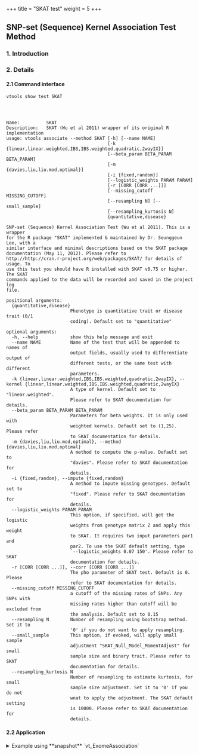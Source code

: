 
+++
title = "SKAT test"
weight = 5
+++


## SNP-set (Sequence) Kernel Association Test Method 


### 1. Introduction

### 2. Details

#### 2.1 Command interface

    vtools show test SKAT
    



    Name:          SKAT
    Description:   SKAT (Wu et al 2011) wrapper of its original R implementation
    usage: vtools associate --method SKAT [-h] [--name NAME]
                                          [-k {linear,linear.weighted,IBS,IBS.weighted,quadratic,2wayIX}]
                                          [--beta_param BETA_PARAM BETA_PARAM]
                                          [-m {davies,liu,liu.mod,optimal}]
                                          [-i {fixed,random}]
                                          [--logistic_weights PARAM PARAM]
                                          [-r [CORR [CORR ...]]]
                                          [--missing_cutoff MISSING_CUTOFF]
                                          [--resampling N] [--small_sample]
                                          [--resampling_kurtosis N]
                                          {quantitative,disease}
    
    SNP-set (Sequence) Kernel Association Test (Wu et al 2011). This is a wrapper
    for the R package "SKAT" implemented & maintained by Dr. Seunggeun Lee, with a
    similar interface and minimal descriptions based on the SKAT package
    documentation (May 11, 2012). Please refer to
    http://http://cran.r-project.org/web/packages/SKAT/ for details of usage. To
    use this test you should have R installed with SKAT v0.75 or higher. The SKAT
    commands applied to the data will be recorded and saved in the project log
    file.
    
    positional arguments:
      {quantitative,disease}
                            Phenotype is quantitative trait or disease trait (0/1
                            coding). Default set to "quantitative"
    
    optional arguments:
      -h, --help            show this help message and exit
      --name NAME           Name of the test that will be appended to names of
                            output fields, usually used to differentiate output of
                            different tests, or the same test with different
                            parameters.
      -k {linear,linear.weighted,IBS,IBS.weighted,quadratic,2wayIX}, --kernel {linear,linear.weighted,IBS,IBS.weighted,quadratic,2wayIX}
                            A type of kernel. Default set to "linear.weighted".
                            Please refer to SKAT documentation for details.
      --beta_param BETA_PARAM BETA_PARAM
                            Parameters for beta weights. It is only used with
                            weighted kernels. Default set to (1,25). Please refer
                            to SKAT documentation for details.
      -m {davies,liu,liu.mod,optimal}, --method {davies,liu,liu.mod,optimal}
                            A method to compute the p-value. Default set to
                            "davies". Please refer to SKAT documentation for
                            details.
      -i {fixed,random}, --impute {fixed,random}
                            A method to impute missing genotypes. Default set to
                            "fixed". Please refer to SKAT documentation for
                            details.
      --logistic_weights PARAM PARAM
                            This option, if specified, will get the logistic
                            weights from genotype matrix Z and apply this weight
                            to SKAT. It requires two input parameters par1 and
                            par2. To use the SKAT default setting, type
                            `--logistic_weights 0.07 150'. Please refer to SKAT
                            documentation for details.
      -r [CORR [CORR ...]], --corr [CORR [CORR ...]]
                            The pho parameter of SKAT test. Default is 0. Please
                            refer to SKAT documentation for details.
      --missing_cutoff MISSING_CUTOFF
                            a cutoff of the missing rates of SNPs. Any SNPs with
                            missing rates higher than cutoff will be excluded from
                            the analysis. Default set to 0.15
      --resampling N        Number of resampling using bootstrap method. Set it to
                            '0' if you do not want to apply resampling.
      --small_sample        This option, if evoked, will apply small sample
                            adjustment "SKAT_Null_Model_MomentAdjust" for small
                            sample size and binary trait. Please refer to SKAT
                            documentation for details.
      --resampling_kurtosis N
                            Number of resampling to estimate kurtosis, for small
                            sample size adjustment. Set it to '0' if you do not
                            wnat to apply the adjustment. The SKAT default setting
                            is 10000. Please refer to SKAT documentation for
                            details.
    



#### 2.2 Application

<details><summary> Example using **snapshot** `vt_ExomeAssociation`</summary> 



    vtools associate rare status -m "SKAT --name skat quantitative" --group_by refGene.name2 --\
    to_db skat -j8 > skat.txt
    



    INFO: 3180 samples are found
    INFO: 2632 groups are found
    INFO: Starting 8 processes to load genotypes
    Loading genotypes: 100% [=========================================================================================================================================] 3,180 32.8/s in 00:01:36
    Testing for association: 100% [================================================================================================================================] 2,632/147 8.9/s in 00:04:56
    INFO: Association tests on 2632 groups have completed. 147 failed.
    INFO: Using annotation DB skat in project test.
    INFO: Annotation database used to record results of association tests. Created on Wed, 30 Jan 2013 21:34:23
    



    vtools show fields | grep skat
    



    skat.refGene_name2           refGene_name2
    skat.sample_size_skat        Sample size
    skat.Q_stats_skat            Test statistic for SKAT, "Q"
    skat.pvalue_skat             p-value
    



    head skat.txt
    



    refGene_name2	sample_size_skat	Q_stats_skat	pvalue_skat
    AADACL4	3180	33707.7	0.379148
    ABCD3	3180	1178.25	0.961708
    AAMP	3180	5905.71	0.612598
    ABCB10	3180	55121.9	0.109206
    ABCB6	3180	16500.2	0.812062
    ABCG5	3180	9829.17	0.76832
    ABI2	3180	42491.9	0.0100467
    ABHD1	3180	1315.49	0.880286
    ABL2	3180	794.385	0.963097
    

</details>